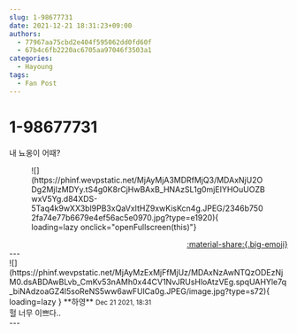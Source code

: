 ```yaml
---
slug: 1-98677731
date: 2021-12-21 18:31:23+09:00
authors:
  - 77967aa75cbd2e404f595062dd0fd60f
  - 67b4c6fb2220ac6705aa97046f3503a1
categories:
  - Hayoung
tags:
  - Fan Post
---
```


# 1-98677731

<div class="post-container" markdown="1">
<div class="content-container md-sidebar__scrollwrap" markdown="1">

내 뇨옹이 어때?
<figure markdown="1">
![](https://phinf.wevpstatic.net/MjAyMjA3MDRfMjQ3/MDAxNjU2ODg2MjIzMDYy.tS4g0K8rCjHwBAxB_HNAzSL1g0mjEIYHOuUOZBwxV5Yg.d84XDS-5Taq4k9wXX3bl9PB3xQaVxItHZ9xwKisKcn4g.JPEG/2346b7502fa74e77b6679e4ef56ac5e0970.jpg?type=e1920){ loading=lazy onclick="openFullscreen(this)"}
</figure>


</div>
</div>

<div style="text-align: right;" markdown="1">
<a href="https://weverse.io/fromis9/fanpost/1-98677731" style="text-align: right;">:material-share:{.big-emoji}</a>
</div>
---

<div class="comments-container md-sidebar__scrollwrap" markdown="1">
<div class="comment" markdown="1">
<div class='id-container' markdown="1">
![](https://phinf.wevpstatic.net/MjAyMzExMjFfMjUz/MDAxNzAwNTQzODEzNjM0.dsABDAwBLvb_CmKv53nAMh0x44CV1NvJRUsHloAtzVEg.spqUAHYle7q_biNAdzoaGZ4l5soReNS5ww6awFUlCa0g.JPEG/image.jpg?type=s72){ loading=lazy }
**<span class="artist">하영</span>** <small>Dec 21 2021, 18:31</small><br>
</div>
<div class='comment-body' markdown="1">
헐 너무 이쁘다..
</div>
</div>
</div>
---
